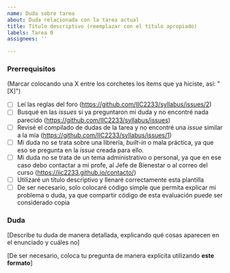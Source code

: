 ```yaml
---
name: Duda sobre tarea
about: Duda relacionada con la tarea actual
title: Título descriptivo (reemplazar con el título apropiado)
labels: Tarea 0
assignees: ''

---
```


<!-- **Esta es una plantilla para que dejes dudas relacionadas con la tarea actual. Si tienes dudas de otro tipo, utiliza la plantilla apropiada. Recuerda utilizar la pestaña "Preview" para ver cómo se vería tu *issue* antes de publicarla.** -->

### Prerrequisitos
(Marcar colocando una X entre los corchetes los ítems que ya hiciste, así: "[X]")

* [ ] Leí las reglas del foro (https://github.com/IIC2233/syllabus/issues/2)
* [ ] Busqué en las *issues* si ya preguntaron mi duda y no encontré nada parecido (https://github.com/IIC2233/syllabus/issues)
* [ ] Revisé el compilado de dudas de la tarea y no encontré una *issue* similar a la mía (https://github.com/IIC2233/syllabus/issues/1)
* [ ] Mi duda no se trata sobre una librería, *built-in* o mala práctica, ya que eso se pregunta en la *issue* creada para ello.
* [ ] Mi duda no se trata de un tema administrativo o personal, ya que en ese caso debo contactar a mi profe, al Jefe de Bienestar o al correo del curso (https://iic2233.github.io/contacto/)
* [ ] Utilizaré un título descriptivo y llenaré correctamente esta plantilla
* [ ] De ser necesario, solo colocaré código simple que permita explicar mi problema o duda, ya que compartir código de esta evaluación puede ser considerado copia

### Duda

[Describe tu duda de manera detallada, explicando qué cosas aparecen en el enunciado y cuáles no]

[De ser necesario, coloca tu pregunta de manera explícita utilizando **este formato**]